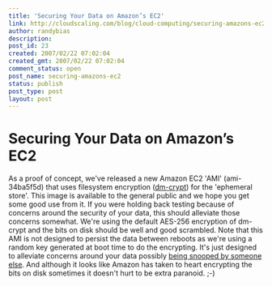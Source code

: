 ```yaml
---
title: 'Securing Your Data on Amazon’s EC2'
link: http://cloudscaling.com/blog/cloud-computing/securing-amazons-ec2/
author: randybias
description: 
post_id: 23
created: 2007/02/22 07:02:04
created_gmt: 2007/02/22 07:02:04
comment_status: open
post_name: securing-amazons-ec2
status: publish
post_type: post
layout: post
---
```


# Securing Your Data on Amazon’s EC2

As a proof of concept, we've released a new Amazon EC2 'AMI' (ami-34ba5f5d) that uses filesystem encryption ([dm-crypt](http://www.saout.de/misc/dm-crypt/)) for the 'ephemeral store'. This image is available to the general public and we hope you get some good use from it. If you were holding back testing because of concerns around the security of your data, this should alleviate those concerns somewhat. We're using the default AES-256 encryption of dm-crypt and the bits on disk should be well and good scrambled. Note that this AMI is not designed to persist the data between reboots as we're using a random key generated at boot time to do the encrypting. It's just designed to alleviate concerns around your data possibly [being snooped by someone else](http://sa.muel.org/go/index.php/2006/10/02/24-whose-turn-is-it-to-clean-up-the-bits). And although it looks like Amazon has taken to heart encrypting the bits on disk sometimes it doesn't hurt to be extra paranoid. ;-)